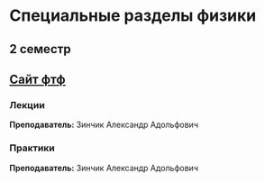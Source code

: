 # Специальные разделы физики 

## 2 семестр

## [Сайт фтф](https://study.physics.itmo.ru/?redirect=0)

### Лекции

**Преподаватель:** Зинчик Александр Адольфович


### Практики 

**Преподаватель:** Зинчик Александр Адольфович

